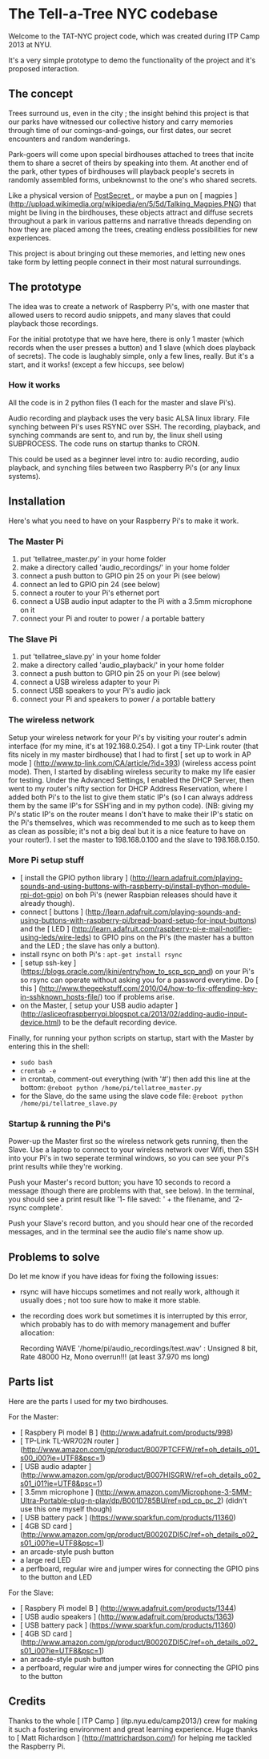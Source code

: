 # The Tell-a-Tree NYC codebase

Welcome to the TAT-NYC project code, which was created during ITP Camp 2013 at NYU.

It's a very simple prototype to demo the functionality of the project and it's proposed interaction.

## The concept

Trees surround us, even in the city ; the insight behind this project is that our parks have witnessed our collective history and carry memories through time of our comings-and-goings, our first dates, our secret encounters and random wanderings. 

Park-goers will come upon special birdhouses attached to trees that incite them to share a secret of theirs by speaking into them.
At another end of the park, other types of birdhouses will playback people's secrets in randomly assembled forms, unbeknownst to the one's who shared secrets. 

Like a physical version of [ PostSecret ](http://www.postsecret.com/), or maybe a pun on [ magpies ] (http://upload.wikimedia.org/wikipedia/en/5/5d/Talking_Magpies.PNG) that might be living in the birdhouses, these objects attract and diffuse secrets throughout a park in various patterns and narrative threads depending on how they are placed among the trees, creating endless possibilities for new experiences.

This project is about bringing out these memories, and letting new ones take form by letting people connect in their most natural surroundings.

## The prototype

The idea was to create a network of Raspberry Pi's, with one master that allowed users to record audio snippets, and many slaves that could playback those recordings.

For the initial prototype that we have here, there is only 1 master (which records when the user presses a button) and 1 slave (which does playback of secrets). The code is laughably simple, only a few lines, really. But it's a start, and it works! (except a few hiccups, see below)

### How it works

All the code is in 2 python files (1 each for the master and slave Pi's).

Audio recording and playback uses the very basic ALSA linux library.
File synching between Pi's uses RSYNC over SSH.
The recording, playback, and synching commands are sent to, and run by, the linux shell using SUBPROCESS.
The code runs on startup thanks to CRON.

This could be used as a beginner level intro to: audio recording, audio playback, and synching files between two Raspberry Pi's (or any linux systems).

## Installation

Here's what you need to have on your Raspberry Pi's to make it work.

### The Master Pi

1.	put 'tellatree_master.py' in your home folder
2.	make a directory called 'audio_recordings/' in your home folder
3.	connect a push button to GPIO pin 25 on your Pi (see below)
4.	connect an led to GPIO pin 24 (see below)
5.	connect a router to your Pi's ethernet port
6.	connect a USB audio input adapter to the Pi with a 3.5mm microphone on it
7.	connect your Pi and router to power / a portable battery

### The Slave Pi

1.	put 'tellatree_slave.py' in your home folder
2.	make a directory called 'audio_playback/' in your home folder
3.	connect a push button to GPIO pin 25 on your Pi (see below)
4.	connect a USB wireless adapter to your Pi
6.	connect USB speakers to your Pi's audio jack
7.	connect your Pi and speakers to power / a portable battery

### The wireless network

Setup your wireless network for your Pi's by visiting your router's admin interface (for my mine, it's at 192.168.0.254).
I got a tiny TP-Link router (that fits nicely in my master birdhouse) that I had to first [ set up to work in AP mode ] (http://www.tp-link.com/CA/article/?id=393) (wireless access point mode). Then, I started by disabling wireless security to make my life easier for testing.
Under the Advanced Settings, I enabled the DHCP Server, then went to my router's nifty section for DHCP Address Reservation, where I added both Pi's to the list to give them static IP's (so I can always address them by the same IP's for SSH'ing and in my python code). 
(NB: giving my Pi's static IP's on the router means I don't have to make their IP's static on the Pi's themselves, which was recommended to me such as to keep them as clean as possible; it's not a big deal but it is a nice feature to have on your router!).
I set the master to 198.168.0.100 and the slave to 198.168.0.150.

### More Pi setup stuff

*	[ install the GPIO python library ] (http://learn.adafruit.com/playing-sounds-and-using-buttons-with-raspberry-pi/install-python-module-rpi-dot-gpio) on boh Pi's (newer Raspbian releases should have it already though).
*	connect [ buttons ] (http://learn.adafruit.com/playing-sounds-and-using-buttons-with-raspberry-pi/bread-board-setup-for-input-buttons) and the [ LED ] (http://learn.adafruit.com/raspberry-pi-e-mail-notifier-using-leds/wire-leds) to GPIO pins on the Pi's (the master has a button and the LED ; the slave has only a button).
*	install rsync on both Pi's : `apt-get install rsync`
*	[ setup ssh-key ] (https://blogs.oracle.com/jkini/entry/how_to_scp_scp_and) on your Pi's so rsync can operate without asking you for a password everytime. Do [ this ] (http://www.thegeekstuff.com/2010/04/how-to-fix-offending-key-in-sshknown_hosts-file/) too if problems arise.
*	on the Master, [ setup your USB audio adapter ] (http://asliceofraspberrypi.blogspot.ca/2013/02/adding-audio-input-device.html) to be the default recording device.

Finally, for running your python scripts on startup, start with the Master by entering this in the shell: 
*	`sudo bash`
*	`crontab -e`
*	in crontab, comment-out everything (with '#') then add this line at the bottom: `@reboot python /home/pi/tellatree_master.py`
*	for the Slave, do the same using the slave code file: `@reboot python /home/pi/tellatree_slave.py`

### Startup & running the Pi's

Power-up the Master first so the wireless network gets running, then the Slave.
Use a laptop to connect to your wireless network over Wifi, then SSH into your Pi's in two seperate terminal windows, so you can see your Pi's print results while they're working.

Push your Master's record button; you have 10 seconds to record a message (though there are problems with that, see below). In the terminal, you should see a print result like '1- file saved: ' + the filename, and '2- rsync complete'.

Push your Slave's record button, and you should hear one of the recorded messages, and in the terminal see the audio file's name show up.

## Problems to solve

Do let me know if you have ideas for fixing the following issues:
*	rsync will have hiccups sometimes and not really work, although it usually does ; not too sure how to make it more stable.
*	the recording does work but sometimes it is interrupted by this error, which probably has to do with memory management and buffer allocation:

    Recording WAVE '/home/pi/audio_recordings/test.wav' : Unsigned 8 bit, Rate 48000 Hz, Mono
    overrun!!! (at least 37.970 ms long)

## Parts list

Here are the parts I used for my two birdhouses.

For the Master:
*	[ Raspbery Pi model B ] (http://www.adafruit.com/products/998)
*	[ TP-Link TL-WR702N router ] (http://www.amazon.com/gp/product/B007PTCFFW/ref=oh_details_o01_s00_i00?ie=UTF8&psc=1)
*	[ USB audio adapter ] (http://www.amazon.com/gp/product/B007HISGRW/ref=oh_details_o02_s01_i01?ie=UTF8&psc=1)
*	[ 3.5mm microphone ] (http://www.amazon.com/Microphone-3-5MM-Ultra-Portable-plug-n-play/dp/B001D785BU/ref=pd_cp_pc_2) (didn't use this one myself though)
*	[ USB battery pack ] (https://www.sparkfun.com/products/11360)
*	[ 4GB SD card ] (http://www.amazon.com/gp/product/B0020ZDI5C/ref=oh_details_o02_s01_i00?ie=UTF8&psc=1)
*	an arcade-style push button
*	a large red LED
*	a perfboard, regular wire and jumper wires for connecting the GPIO pins to the button and LED

For the Slave:
*	[ Raspbery Pi model B ] (http://www.adafruit.com/products/1344)
*	[ USB audio speakers ] (http://www.adafruit.com/products/1363)
*	[ USB battery pack ] (https://www.sparkfun.com/products/11360)
*	[ 4GB SD card ] (http://www.amazon.com/gp/product/B0020ZDI5C/ref=oh_details_o02_s01_i00?ie=UTF8&psc=1)
*	an arcade-style push button
*	a perfboard, regular wire and jumper wires for connecting the GPIO pins to the button

## Credits
Thanks to the whole [ ITP Camp ] (itp.nyu.edu/camp2013/) crew for making it such a fostering environment and great learning experience.
Huge thanks to [ Matt Richardson ] (http://mattrichardson.com/) for helping me tackled the Raspberry Pi.
